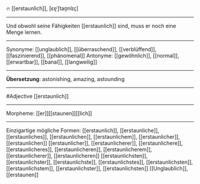 🔥 [[erstaunlich]], [ɛɐ̯ˈʃtaʊ̯nlɪç]

---
Und obwohl seine Fähigkeiten [[erstaunlich]] sind, muss er noch eine Menge lernen. 

---
Synonyme: [[unglaublich]], [[überraschend]], [[verblüffend]], [[faszinierend]], [[phänomenal]]
Antonyme: [[gewöhnlich]], [[normal]], [[erwartbar]], [[banal]], [[langweilig]]

---
**Übersetzung**:
astonishing, amazing, astounding

---
#Adjective [[erstaunlich]]

---
Morpheme:
[[er]][[staunen]][[lich]]

---


Einzigartige mögliche Formen: 
[[erstaunlich]], [[erstaunliche]], [[erstaunliches]], [[erstaunlichen]], [[erstaunlichem]], [[erstaunlicher]], [[erstaunlichen]]
[[erstaunlicher]], [[erstaunlicherer]], [[erstaunlichere]], [[erstaunlicheres]], [[erstaunlicheren]], [[erstaunlicherem]], [[erstaunlicherer]], [[erstaunlicheren]]
[[erstaunlichsten]], [[erstaunlichster]], [[erstaunlichste]], [[erstaunlichstes]], [[erstaunlichsten]], [[erstaunlichstem]], [[erstaunlichster]], [[erstaunlichsten]]
 [[Unglaublich]], [[erstaunen]]